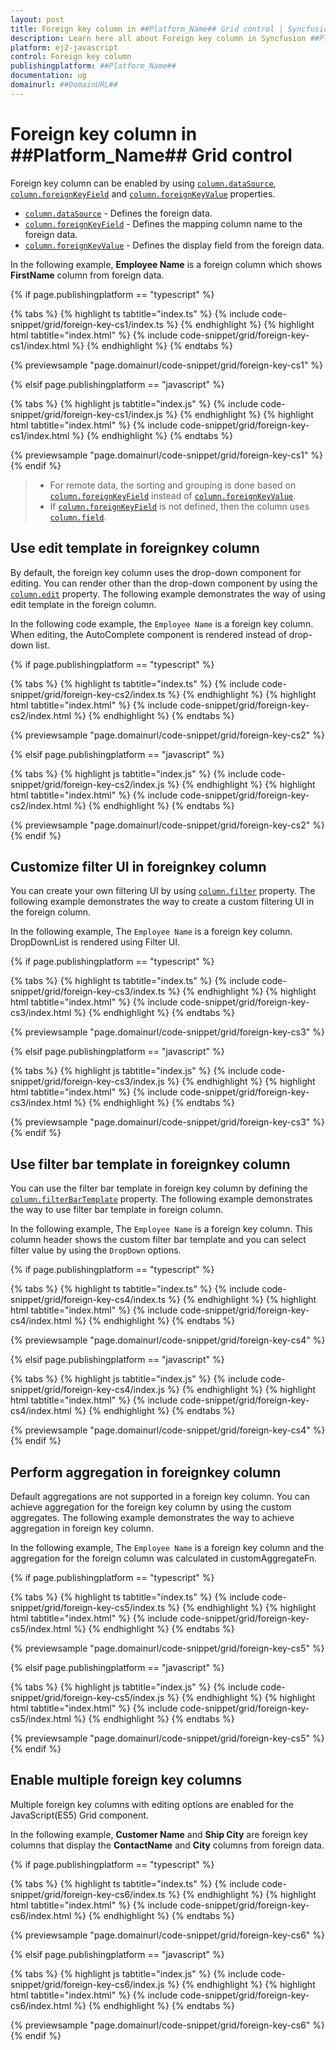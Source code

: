 ```yaml
---
layout: post
title: Foreign key column in ##Platform_Name## Grid control | Syncfusion
description: Learn here all about Foreign key column in Syncfusion ##Platform_Name## Grid control of Syncfusion Essential JS 2 and more.
platform: ej2-javascript
control: Foreign key column 
publishingplatform: ##Platform_Name##
documentation: ug
domainurl: ##DomainURL##
---
```


# Foreign key column in ##Platform_Name## Grid control

Foreign key column can be enabled by using [`column.dataSource`](../../api/grid/column/#datasource), [`column.foreignKeyField`](../api/grid/column/#foreignkeyfield) and [`column.foreignKeyValue`](../../api/grid/column/#foreignkeyvalue) properties.

* [`column.dataSource`](../../api/grid/column/#datasource) - Defines the foreign data.
* [`column.foreignKeyField`](../../api/grid/column/#foreignkeyfield) - Defines the mapping column name to the foreign data.
* [`column.foreignKeyValue`](../../api/grid/column/#foreignkeyvalue) - Defines the display field from the foreign data.

In the following example, **Employee Name** is a foreign column which shows **FirstName** column from foreign data.

{% if page.publishingplatform == "typescript" %}

 {% tabs %}
{% highlight ts tabtitle="index.ts" %}
{% include code-snippet/grid/foreign-key-cs1/index.ts %}
{% endhighlight %}
{% highlight html tabtitle="index.html" %}
{% include code-snippet/grid/foreign-key-cs1/index.html %}
{% endhighlight %}
{% endtabs %}
        
{% previewsample "page.domainurl/code-snippet/grid/foreign-key-cs1" %}

{% elsif page.publishingplatform == "javascript" %}

{% tabs %}
{% highlight js tabtitle="index.js" %}
{% include code-snippet/grid/foreign-key-cs1/index.js %}
{% endhighlight %}
{% highlight html tabtitle="index.html" %}
{% include code-snippet/grid/foreign-key-cs1/index.html %}
{% endhighlight %}
{% endtabs %}

{% previewsample "page.domainurl/code-snippet/grid/foreign-key-cs1" %}
{% endif %}

> * For remote data, the sorting and grouping is done based on [`column.foreignKeyField`](../../api/grid/column/#foreignkeyfield) instead of [`column.foreignKeyValue`](../../api/grid/column/#foreignkeyvalue).
> * If [`column.foreignKeyField`](../../api/grid/column/#foreignkeyfield) is not defined, then the column uses [`column.field`](../../api/grid/column/#field).

## Use edit template in foreignkey column

By default, the foreign key column uses the drop-down component for editing. You can render other than the drop-down component by using the [`column.edit`](../../api/grid/column/#edit) property. The following example demonstrates the way of using edit template in the foreign column.

In the following code example, the `Employee Name` is a foreign key column. When editing, the AutoComplete component is rendered instead of drop-down list.

{% if page.publishingplatform == "typescript" %}

 {% tabs %}
{% highlight ts tabtitle="index.ts" %}
{% include code-snippet/grid/foreign-key-cs2/index.ts %}
{% endhighlight %}
{% highlight html tabtitle="index.html" %}
{% include code-snippet/grid/foreign-key-cs2/index.html %}
{% endhighlight %}
{% endtabs %}
        
{% previewsample "page.domainurl/code-snippet/grid/foreign-key-cs2" %}

{% elsif page.publishingplatform == "javascript" %}

{% tabs %}
{% highlight js tabtitle="index.js" %}
{% include code-snippet/grid/foreign-key-cs2/index.js %}
{% endhighlight %}
{% highlight html tabtitle="index.html" %}
{% include code-snippet/grid/foreign-key-cs2/index.html %}
{% endhighlight %}
{% endtabs %}

{% previewsample "page.domainurl/code-snippet/grid/foreign-key-cs2" %}
{% endif %}

## Customize filter UI in foreignkey column

You can create your own filtering UI by using [`column.filter`](../../api/grid/column/#filter) property. The following example demonstrates the way to create a custom filtering UI in the foreign column.

In the following example, The `Employee Name` is a foreign key column. DropDownList is rendered using Filter UI.

{% if page.publishingplatform == "typescript" %}

 {% tabs %}
{% highlight ts tabtitle="index.ts" %}
{% include code-snippet/grid/foreign-key-cs3/index.ts %}
{% endhighlight %}
{% highlight html tabtitle="index.html" %}
{% include code-snippet/grid/foreign-key-cs3/index.html %}
{% endhighlight %}
{% endtabs %}
        
{% previewsample "page.domainurl/code-snippet/grid/foreign-key-cs3" %}

{% elsif page.publishingplatform == "javascript" %}

{% tabs %}
{% highlight js tabtitle="index.js" %}
{% include code-snippet/grid/foreign-key-cs3/index.js %}
{% endhighlight %}
{% highlight html tabtitle="index.html" %}
{% include code-snippet/grid/foreign-key-cs3/index.html %}
{% endhighlight %}
{% endtabs %}

{% previewsample "page.domainurl/code-snippet/grid/foreign-key-cs3" %}
{% endif %}

## Use filter bar template in foreignkey column

You can use the filter bar template in foreign key column by defining the [`column.filterBarTemplate`](../../api/grid/column/#filterbartemplate) property. The following example demonstrates the way to use filter bar template in foreign column.

In the following example, The `Employee Name` is a foreign key column. This column header shows the custom filter bar template and you can select filter value by using the `DropDown` options.

{% if page.publishingplatform == "typescript" %}

 {% tabs %}
{% highlight ts tabtitle="index.ts" %}
{% include code-snippet/grid/foreign-key-cs4/index.ts %}
{% endhighlight %}
{% highlight html tabtitle="index.html" %}
{% include code-snippet/grid/foreign-key-cs4/index.html %}
{% endhighlight %}
{% endtabs %}
        
{% previewsample "page.domainurl/code-snippet/grid/foreign-key-cs4" %}

{% elsif page.publishingplatform == "javascript" %}

{% tabs %}
{% highlight js tabtitle="index.js" %}
{% include code-snippet/grid/foreign-key-cs4/index.js %}
{% endhighlight %}
{% highlight html tabtitle="index.html" %}
{% include code-snippet/grid/foreign-key-cs4/index.html %}
{% endhighlight %}
{% endtabs %}

{% previewsample "page.domainurl/code-snippet/grid/foreign-key-cs4" %}
{% endif %}

## Perform aggregation in foreignkey column

Default aggregations are not supported in a foreign key column. You can achieve aggregation for the foreign key column by using the custom aggregates. The following example demonstrates the way to achieve aggregation in foreign key column.

In the following example, The `Employee Name` is a foreign key column and the aggregation for the foreign column was calculated in customAggregateFn.

{% if page.publishingplatform == "typescript" %}

 {% tabs %}
{% highlight ts tabtitle="index.ts" %}
{% include code-snippet/grid/foreign-key-cs5/index.ts %}
{% endhighlight %}
{% highlight html tabtitle="index.html" %}
{% include code-snippet/grid/foreign-key-cs5/index.html %}
{% endhighlight %}
{% endtabs %}
        
{% previewsample "page.domainurl/code-snippet/grid/foreign-key-cs5" %}

{% elsif page.publishingplatform == "javascript" %}

{% tabs %}
{% highlight js tabtitle="index.js" %}
{% include code-snippet/grid/foreign-key-cs5/index.js %}
{% endhighlight %}
{% highlight html tabtitle="index.html" %}
{% include code-snippet/grid/foreign-key-cs5/index.html %}
{% endhighlight %}
{% endtabs %}

{% previewsample "page.domainurl/code-snippet/grid/foreign-key-cs5" %}
{% endif %}

## Enable multiple foreign key columns

Multiple foreign key columns with editing options are enabled for the JavaScript(ES5) Grid component.

In the following example, **Customer Name** and **Ship City** are foreign key columns that display the **ContactName** and **City** columns from foreign data.

{% if page.publishingplatform == "typescript" %}

 {% tabs %}
{% highlight ts tabtitle="index.ts" %}
{% include code-snippet/grid/foreign-key-cs6/index.ts %}
{% endhighlight %}
{% highlight html tabtitle="index.html" %}
{% include code-snippet/grid/foreign-key-cs6/index.html %}
{% endhighlight %}
{% endtabs %}
        
{% previewsample "page.domainurl/code-snippet/grid/foreign-key-cs6" %}

{% elsif page.publishingplatform == "javascript" %}

{% tabs %}
{% highlight js tabtitle="index.js" %}
{% include code-snippet/grid/foreign-key-cs6/index.js %}
{% endhighlight %}
{% highlight html tabtitle="index.html" %}
{% include code-snippet/grid/foreign-key-cs6/index.html %}
{% endhighlight %}
{% endtabs %}

{% previewsample "page.domainurl/code-snippet/grid/foreign-key-cs6" %}
{% endif %}